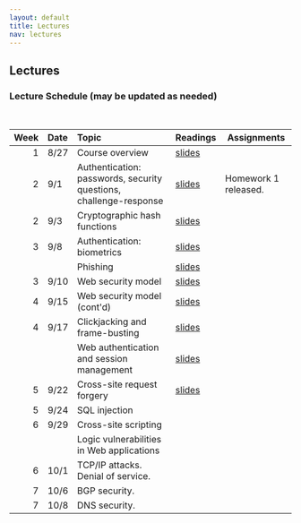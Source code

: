 ```yaml
---
layout: default
title: Lectures
nav: lectures
---
```


## Lectures

<h3 id="toc_2">Lecture Schedule (may be updated as needed)</h3>
<br>
<table>
<thead>
<tr>
<th align="right">Week</th>
<th align="left">Date</th>
<th align="left">Topic</th>
<th>Readings</th>
<th>Assignments</th>
</tr>
</thead>
<tbody>
  
<tr>
<td align="right">1</td>
<td align="left">8/27</td>
<td align="left">Course overview</td>
<td><a href="{{ site.url }}/lectures/intro.pdf">slides</a></td>
<td></td>
</tr>

<tr>
<td align="right">2</td>
<td align="left">9/1</td>
<td align="left">Authentication: passwords, security questions, challenge-response</td>
<td><a href="{{ site.url }}/lectures/auth.pdf">slides</a></td>
<td>Homework 1 released.</td>
</tr>

<tr>
<td align="right">2</td>
<td align="left">9/3</td>
<td align="left">Cryptographic hash functions</td>
<td><a href="{{ site.url }}/lectures/hash.pdf">slides</a></td>
<td></td>
</tr>


<tr>
<td align="right">3</td>
<td align="left">9/8</td>
<td align="left">Authentication: biometrics</td>
<td><a href="{{ site.url }}/lectures/biometrics.pdf">slides</a></td>
<td></td>
</tr>

<tr>
<td align="right"></td>
<td align="left"></td>
<td align="left">Phishing</td>
<td><a href="{{ site.url }}/lectures/phishing.pdf">slides</a></td>
<td></td>
</tr>

<tr>
<td align="right">3</td>
<td align="left">9/10</td>
<td align="left">Web security model</td>
<td><a href="{{ site.url }}/lectures/webbrowser.pdf">slides</a></td>
<td></td>
</tr>

<tr>
<td align="right">4</td>
<td align="left">9/15</td>
<td align="left">Web security model (cont'd)</td>
<td><a href="{{ site.url }}/lectures/webbrowser.pdf">slides</a></td>
<td></td>
</tr>

<tr>
<td align="right">4</td>
<td align="left">9/17</td>
<td align="left">Clickjacking and frame-busting</td>
<td><a href="{{ site.url }}/lectures/clickjack.pdf">slides</a></td>
<td></td>
</tr>

<tr>
<td align="right"></td>
<td align="left"></td>
<td align="left">Web authentication and session management</td>
<td><a href="{{ site.url }}/lectures/webauth.pdf">slides</a></td>
<td></td>
</tr>

<tr>
<td align="right">5</td>
<td align="left">9/22</td>
<td align="left">Cross-site request forgery</td>
<td><a href="{{ site.url }}/lectures/webauth.pdf">slides</a></td>
<td></td>
</tr>

<tr>
<td align="right">5</td>
<td align="left">9/24</td>
<td align="left">SQL injection</td>
<td></td>
<td></td>
</tr>

<tr>
<td align="right">6</td>
<td align="left">9/29</td>
<td align="left">Cross-site scripting</td>
<td></td>
<td></td>
</tr>


<tr>
<td align="right"></td>
<td align="left"></td>
<td align="left">Logic vulnerabilities in Web applications</td>
<td></td>
<td></td>
</tr>

<tr>
<td align="right">6</td>
<td align="left">10/1</td>
<td align="left">TCP/IP attacks. Denial of service.</td>
<td></td>
<td></td>
</tr>


<tr>
<td align="right">7</td>
<td align="left">10/6</td>
<td align="left">BGP security.</td>
<td></td>
<td></td>
</tr>

<tr>
<td align="right">7</td>
<td align="left">10/8</td>
<td align="left">DNS security.</td>
<td></td>
<td></td>
</tr>

</tbody>
</table>
